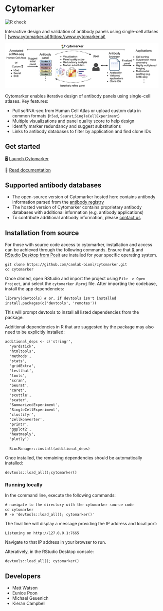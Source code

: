 # Cytomarker

![R check](https://github.com/camlab-bioml/cytomarker/actions/workflows/check-package.yml/badge.svg)

Interactive design and validation of antibody panels using single-cell atlases | [www.cytomarker.ai](https://www.cytomarker.ai)

<p align="center">
    <img src="cytomarker-schematic.png">
</p>

Cytomarker enables iterative design of antibody panels using single-cell atlases. Key features:

* Pull scRNA-seq from Human Cell Atlas or upload custom data in common formats (`h5ad`, `Seurat`,`SingleCellExperiment`)
* Multiple visualizations and panel quality score to help design
* Identify marker redundancy and suggest substitutions
* Links to antibody databases to filter by application and find clone IDs

## Get started

:desktop_computer: [Launch Cytomarker](https://camlab.shinyapps.io/cytomarker/)

:open_book: [Read documentation](https://camlab-bioml.github.io/cytomarker-doc/docs/intro)

## Supported antibody databases

* The open-source version of Cytomarker hosted here contains antibody information parsed from the [antibody registry](https://www.antibodyregistry.org/)
* The hosted version of Cytomarker contains proprietary antibody databases with additional information (e.g. antibody applications)
* To contribute additional antibody information, please [contact us](mailto:kierancampbell@lunenfeld.ca)


## Installation from source

For those with source code access to cytomarker, installation and access can be achieved through the following commands. Ensure that [R](https://cran.r-project.org/) and [RStudio Desktop from Posit](https://posit.co/download/rstudio-desktop/) are installed for your specific operating system. 

```
git clone https://github.com/camlab-bioml/cytomarker.git
cd cytomarker
```

Once cloned, open RStudio and import the project using `File -> Open Project`, and select the `cytomarker.Rproj` file. After importing the codebase, install the app dependencies:

```
library(devtools) # or, if devtools isn't installed
install.packages(c('devtools', 'remotes'))
```


This will prompt devtools to install all listed dependencies from the package. 

Additional dependencies in R that are suggested by the package may also need to be explicitly installed:

```
additional_deps <- c('stringr',
  'yardstick',
  'htmltools',
  'methods',
  'stats',
  'gridExtra',
  'testthat',
  'tools',
  'scran',
  'Seurat',
  'caret',
  'scuttle',
  'scater',
  'SummarizedExperiment',
  'SingleCellExperiment',
  'clustifyr',
  'zellkonverter',
  'printr',
  'ggplot2',
  'heatmaply',
  'plotly')
  
  BiocManager::install(additional_deps)
```

Once installed, the remaining dependencies should be automatically installed:
```
devtools::load_all();cytomarker()
```

### Running locally

In the command line, execute the following commands:

```
# navigate to the directory with the cytomarker source code
cd cytomarker
R -e 'devtools::load_all(); cytomarker()'
```

The final line will display a message providing the IP address and local port:

```
Listening on http://127.0.0.1:7665
```

Navigate to that IP address in your browser to run.

Alteratively, in the RStudio Desktop console: 

```
devtools::load_all(); cytomarker()
```

## Developers

* Matt Watson
* Eunice Poon
* Michael Geuenich
* Kieran Campbell
